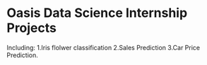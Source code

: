 # Oasis Data Science Internship Projects
Including:
1.Iris flolwer classification
2.Sales Prediction
3.Car Price Prediction.

